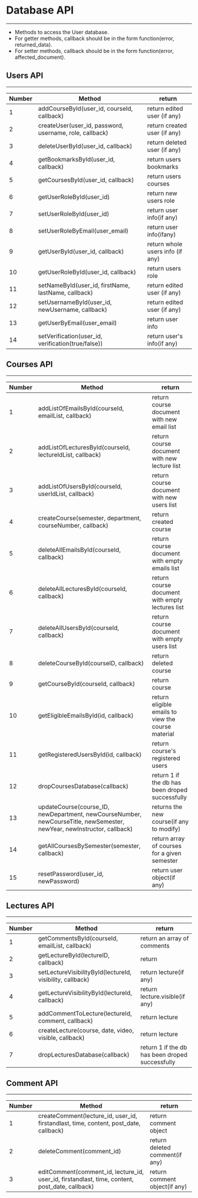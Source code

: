 # Database API
--------

* Methods to access the User database.
* For getter methods, callback should be in the form function(error, returned_data).
* For setter methods, callback should be in the form function(error, affected_document).

## Users API
---

|Number|	Method							|  return              |
|-------|-------------------------|-----------------------------------|
|1|addCourseById(user_id, courseId, callback) | return edited user (if any)|
|2|createUser(user_id, password, username, role, callback) | return created user (if any)|
|3|deleteUserById(user_id, callback) | return deleted user (if any)|
|4|getBookmarksById(user_id, callback) | return users bookmarks|
|5|getCoursesById(user_id, callback) | return users courses|
|6|getUserRoleById(user_id)| return new users role|
|7|setUserRoleById(user_id)| return user info(if any)|
|8|setUserRoleByEmail(user_email)| return user info(ifany)|
|9|getUserById(user_id, callback) | return whole users info (if any)|
|10|getUserRoleById(user_id, callback) | return users role|
|11|setNameById(user_id, firstName, lastName, callback) | return edited user (if any)|
|12|setUsernameById(user_id, newUsername, callback) | return edited user (if any)|
|13|getUserByEmail(user_email)|return user info|
|14|setVerification(user_id, verification(true/false))| return user's info(if any)|





## Courses API
---

| Number|	Method										|  return              |
|----------------|--------------------------------|-----------------------------------|
|1|addListOfEmailsById(courseId, emailList, callback) | return course document with new email list |
|2|addListOfLecturesById(courseId, lectureIdList, callback) | return course document with new lecture list |
|3|addListOfUsersById(courseId, userIdList, callback) | return course document with new users list |
|4|createCourse(semester, department, courseNumber, callback) | return created course |
|5|deleteAllEmailsById(courseId, callback) | return course document with empty emails list |
|6|deleteAllLecturesById(courseId, callback) | return course document with empty lectures list |
|7|deleteAllUsersById(courseId, callback) | return course document with empty users list |
|8|deleteCourseById(courseID, callback) | return deleted course |
|9|getCourseById(courseId, callback) | return course |
|10|getEligibleEmailsById(id, callback) | return eligible emails to view the course material|
|11|getRegisteredUsersById(id, callback) | return course's registered users |
|12|dropCoursesDatabase(callback)| return 1 if the db has been droped successfully|
|13|updateCourse(course_ID, newDepartment, newCourseNumber, newCourseTitle, newSemester, newYear, newInstructor, callback)| returns the new course(if any to modify)|
|14|getAllCoursesBySemester(semester, callback)| return array of courses for a given semester|
|15|resetPassword(user_id, newPassword)| return user object(if any)|

## Lectures API
---


|Number|Method|return|
|---------|-------------------|-----------|
|1|getCommentsById(courseId, emailList, callback)| return an array of comments|
|2|getLectureById(lectureID, callback)|return |
|3|setLectureVisibilityById(lectureId, visibility, callback)| return lecture(if any)|
|4|getLectureVisibilityById(lectureId, callback)| return lecture.visible(if any)|
|5|addCommentToLecture(lectureId, comment, callback)|return lecture|
|6|createLecture(course, date, video, visible, callback)| return lecture|
|7|dropLecturesDatabase(callback)| return 1 if the db has been droped successfully|


## Comment API
---

|Number|Method|return|
|---------|-------------------|-----------|
|1|createComment(lecture_id, user_id, firstandlast, time, content, post_date, callback)| return comment object|
|2|deleteComment(comment_id)| return deleted comment(if any)|
|3| editComment(comment_id, lecture_id, user_id, firstandlast, time, content, post_date, callback) | return comment object(if any)|